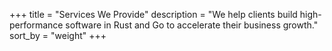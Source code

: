 +++
title = "Services We Provide"
description = "We help clients build high-performance software in Rust and Go to accelerate their business growth."
sort_by = "weight"
+++

